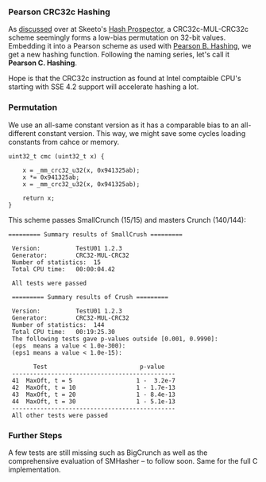 ### Pearson CRC32c Hashing

As [discussed](https://github.com/skeeto/hash-prospector/pull/13#issuecomment-977186194) over at Skeeto's [Hash Prospector](https://github.com/skeeto/hash-prospector), a CRC32c-MUL-CRC32c scheme seemingly forms a low-bias permutation on 32-bit values. Embedding it into a Pearson scheme as used with [Pearson B. Hashing](https://github.com/Logan007/pearsonB), we get a new hashing function. Following the naming series, let's call it **Pearson C. Hashing**.

Hope is that the CRC32c instruction as found at Intel comptaible CPU's starting with SSE 4.2 support will accelerate hashing a lot.

### Permutation

We use an all-same constant version as it has a comparable bias to an all-different constant version. This way, we might save some cycles loading constants from cahce or memory. 

```
uint32_t cmc (uint32_t x) {
    
    x = _mm_crc32_u32(x, 0x941325ab);
    x *= 0x941325ab;
    x = _mm_crc32_u32(x, 0x941325ab);
    
    return x;
}
```

This scheme passes SmallCrunch (15/15) and masters Crunch (140/144):

```
========= Summary results of SmallCrush =========

 Version:          TestU01 1.2.3
 Generator:        CRC32-MUL-CRC32
 Number of statistics:  15
 Total CPU time:   00:00:04.42

 All tests were passed
```

```
 ========= Summary results of Crush =========

 Version:          TestU01 1.2.3
 Generator:        CRC32-MUL-CRC32
 Number of statistics:  144
 Total CPU time:   00:19:25.30
 The following tests gave p-values outside [0.001, 0.9990]:
 (eps  means a value < 1.0e-300):
 (eps1 means a value < 1.0e-15):

       Test                          p-value
 ----------------------------------------------
 41  MaxOft, t = 5                  1 -  3.2e-7
 42  MaxOft, t = 10                 1 - 1.7e-13
 43  MaxOft, t = 20                 1 - 8.4e-13
 44  MaxOft, t = 30                 1 - 5.1e-13
 ----------------------------------------------
 All other tests were passed
```

### Further Steps

A few tests are still missing such as BigCrunch as well as the comprehensive evaluation of SMHasher – to follow soon. Same for the full C implementation.
